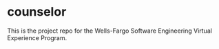 # counselor
This is the project repo for the Wells-Fargo Software Engineering Virtual Experience
Program.
